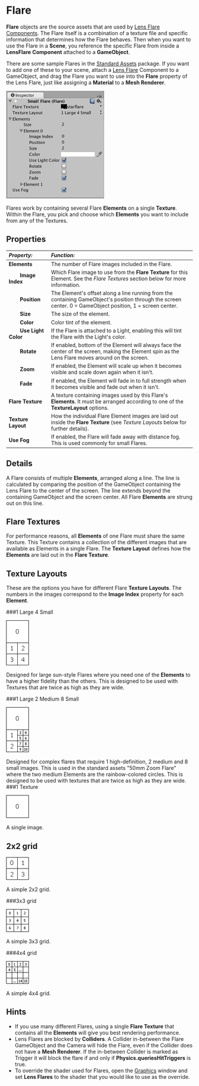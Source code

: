 Flare
=====


__Flare__ objects are the source assets that are used by [Lens Flare Components](class-LensFlare). The Flare itself is a combination of a texture file and specific information that determines how the Flare behaves. Then when you want to use the Flare in a __Scene__, you reference the specific Flare from inside a __LensFlare__ __Component__ attached to a __GameObject__.

There are some sample Flares in the [Standard Assets](AssetTypes#Standard) package. If you want to add one of these to your scene, attach a [Lens Flare](class-LensFlare) Component to a GameObject, and drag the Flare you want to use into the __Flare__ property of the Lens Flare, just like assigning a __Material__ to a __Mesh Renderer__.


![The Flare Inspector](../uploads/Main/FlareInspector.png) 

Flares work by containing several Flare __Elements__ on a single __Texture__. Within the Flare, you pick and choose which __Elements__ you want to include from any of the Textures. 

Properties
----------



|**_Property:_** |**_Function:_** |
|:---|:---|
|__Elements__ |The number of Flare images included in the Flare. |
|&#160;&#160;&#160;&#160;&#160;&#160;&#160;&#160;__Image Index__ |Which Flare image to use from the __Flare Texture__ for this Element. See the _Flare Textures_ section below for more information. |
|&#160;&#160;&#160;&#160;&#160;&#160;&#160;&#160;__Position__ |The Element's offset along a line running from the containing GameObject's position through the screen center. 0 = GameObject position, 1 = screen center. |
|&#160;&#160;&#160;&#160;&#160;&#160;&#160;&#160;__Size__ |The size of the element. |
|&#160;&#160;&#160;&#160;&#160;&#160;&#160;&#160;__Color__ |Color tint of the element. |
|&#160;&#160;&#160;&#160;&#160;&#160;&#160;&#160;__Use Light Color__ |If the Flare is attached to a Light, enabling this will tint the Flare with the Light's color. |
|&#160;&#160;&#160;&#160;&#160;&#160;&#160;&#160;__Rotate__ |If enabled, bottom of the Element will always face the center of the screen, making the Element spin as the Lens Flare moves around on the screen. |
|&#160;&#160;&#160;&#160;&#160;&#160;&#160;&#160;__Zoom__ |If enabled, the Element will scale up when it becomes visible and scale down again when it isn't. |
|&#160;&#160;&#160;&#160;&#160;&#160;&#160;&#160;__Fade__ |If enabled, the Element will fade in to full strength when it becomes visible and fade out when it isn't. |
|__Flare Texture__ |A texture containing images used by this Flare's __Elements__. It must be arranged according to one of the __TextureLayout__ options. |
|__Texture Layout__ |How the individual Flare Element images are laid out inside the __Flare Texture__ (see _Texture Layouts_ below for further details).|
|__Use Fog__ |If enabled, the Flare will fade away with distance fog. This is used commonly for small Flares. |


Details
-------


A Flare consists of multiple __Elements__, arranged along a line. The line is calculated by comparing the position of the GameObject containing the Lens Flare to the center of the screen. The line extends beyond the containing GameObject and the screen center. All Flare __Elements__ are strung out on this line.


Flare Textures
--------------


For performance reasons, all __Elements__ of one Flare must share the same Texture. This Texture contains a collection of the different images that are available as Elements in a single Flare. The __Texture Layout__ defines how the __Elements__ are laid out in the __Flare Texture__.


Texture Layouts
---------------


These are the options you have for different Flare __Texture Layouts__. The numbers in the images correspond to the __Image Index__ property for each __Element__.


###1 Large 4 Small

![](../uploads/Main/FlaresLayout0.png) 

Designed for large sun-style Flares where you need one of the __Elements__ to have a higher fidelity than the others. This is designed to be used with Textures that are twice as high as they are wide.

###1 Large 2 Medium 8 Small

![](../uploads/Main/FlaresLayout1.png) 

Designed for complex flares that require 1 high-definition, 2 medium and 8 small images. This is used in the standard assets "50mm Zoom Flare" where the two medium Elements are the rainbow-colored circles. This is designed to be used with textures that are twice as high as they are wide.
###1 Texture

![](../uploads/Main/FlaresLayout2.png) 

A single image.

2x2 grid
--------


![](../uploads/Main/FlaresLayout3.png) 

A simple 2x2 grid.

###3x3 grid

![](../uploads/Main/FlaresLayout4.png) 

A simple 3x3 grid.

###4x4 grid

![](../uploads/Main/FlaresLayout5.png) 

A simple 4x4 grid.

Hints
-----


* If you use many different Flares, using a single __Flare Texture__ that contains all the __Elements__ will give you best rendering performance.
* Lens Flares are blocked by __Colliders__. A Collider in-between the Flare GameObject and the Camera will hide the Flare, even if the Collider does not have a __Mesh Renderer__. If the in-between Collider is marked as Trigger it will block the flare if and only if __Physics.queriesHitTriggers__ is true.
* To override the shader used for Flares, open the [Graphics](class-GraphicsSettings) window and set __Lens Flares__ to the shader that you would like to use as the override.
